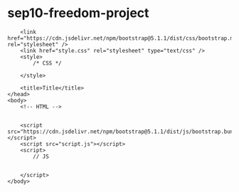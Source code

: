 # sep10-freedom-project

<!DOCTYPE html>
<html>
    <head>
        <!-- Required meta tags -->
        <meta charset="utf-8">
        <meta name="viewport" content="width=device-width, initial-scale=1">

        <link href="https://cdn.jsdelivr.net/npm/bootstrap@5.1.1/dist/css/bootstrap.min.css" rel="stylesheet" />
        <link href="style.css" rel="stylesheet" type="text/css" />
        <style>
            /* CSS */
            
        </style>
        
        <title>Title</title>
    </head>
    <body>
        <!-- HTML -->
        
        
        <script src="https://cdn.jsdelivr.net/npm/bootstrap@5.1.1/dist/js/bootstrap.bundle.min.js"></script>
        <script src="script.js"></script>
        <script>
            // JS
            
            
        </script>
    </body>
</html>